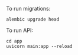 
To run migrations:
```
alembic upgrade head
```

To run API:

```
cd app
uvicorn main:app --reload
```